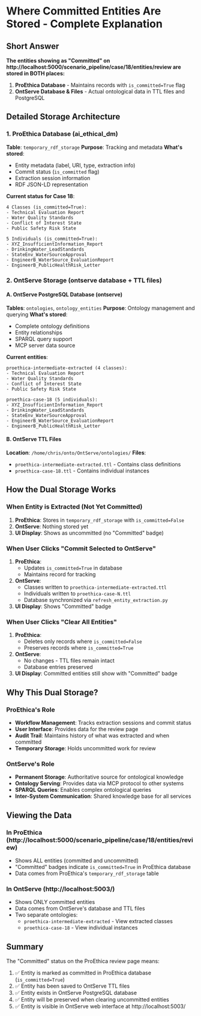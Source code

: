 # Where Committed Entities Are Stored - Complete Explanation

## Short Answer
**The entities showing as "Committed" on http://localhost:5000/scenario_pipeline/case/18/entities/review are stored in BOTH places:**
1. **ProEthica Database** - Maintains records with `is_committed=True` flag
2. **OntServe Database & Files** - Actual ontological data in TTL files and PostgreSQL

## Detailed Storage Architecture

### 1. ProEthica Database (ai_ethical_dm)
**Table**: `temporary_rdf_storage`
**Purpose**: Tracking and metadata
**What's stored**:
- Entity metadata (label, URI, type, extraction info)
- Commit status (`is_committed` flag)
- Extraction session information
- RDF JSON-LD representation

**Current status for Case 18**:
```
4 Classes (is_committed=True):
- Technical Evaluation Report
- Water Quality Standards
- Conflict of Interest State
- Public Safety Risk State

5 Individuals (is_committed=True):
- XYZ_InsufficientInformation_Report
- DrinkingWater_LeadStandards
- StateEnv_WaterSourceApproval
- EngineerB_WaterSource_EvaluationReport
- EngineerB_PublicHealthRisk_Letter
```

### 2. OntServe Storage (ontserve database + TTL files)

#### A. OntServe PostgreSQL Database (ontserve)
**Tables**: `ontologies`, `ontology_entities`
**Purpose**: Ontology management and querying
**What's stored**:
- Complete ontology definitions
- Entity relationships
- SPARQL query support
- MCP server data source

**Current entities**:
```
proethica-intermediate-extracted (4 classes):
- Technical Evaluation Report
- Water Quality Standards
- Conflict of Interest State
- Public Safety Risk State

proethica-case-18 (5 individuals):
- XYZ_InsufficientInformation_Report
- DrinkingWater_LeadStandards
- StateEnv_WaterSourceApproval
- EngineerB_WaterSource_EvaluationReport
- EngineerB_PublicHealthRisk_Letter
```

#### B. OntServe TTL Files
**Location**: `/home/chris/onto/OntServe/ontologies/`
**Files**:
- `proethica-intermediate-extracted.ttl` - Contains class definitions
- `proethica-case-18.ttl` - Contains individual instances

## How the Dual Storage Works

### When Entity is Extracted (Not Yet Committed)
1. **ProEthica**: Stores in `temporary_rdf_storage` with `is_committed=False`
2. **OntServe**: Nothing stored yet
3. **UI Display**: Shows as uncommitted (no "Committed" badge)

### When User Clicks "Commit Selected to OntServe"
1. **ProEthica**:
   - Updates `is_committed=True` in database
   - Maintains record for tracking
2. **OntServe**:
   - Classes written to `proethica-intermediate-extracted.ttl`
   - Individuals written to `proethica-case-N.ttl`
   - Database synchronized via `refresh_entity_extraction.py`
3. **UI Display**: Shows "Committed" badge

### When User Clicks "Clear All Entities"
1. **ProEthica**:
   - Deletes only records where `is_committed=False`
   - Preserves records where `is_committed=True`
2. **OntServe**:
   - No changes - TTL files remain intact
   - Database entries preserved
3. **UI Display**: Committed entities still show with "Committed" badge

## Why This Dual Storage?

### ProEthica's Role
- **Workflow Management**: Tracks extraction sessions and commit status
- **User Interface**: Provides data for the review page
- **Audit Trail**: Maintains history of what was extracted and when committed
- **Temporary Storage**: Holds uncommitted work for review

### OntServe's Role
- **Permanent Storage**: Authoritative source for ontological knowledge
- **Ontology Serving**: Provides data via MCP protocol to other systems
- **SPARQL Queries**: Enables complex ontological queries
- **Inter-System Communication**: Shared knowledge base for all services

## Viewing the Data

### In ProEthica (http://localhost:5000/scenario_pipeline/case/18/entities/review)
- Shows ALL entities (committed and uncommitted)
- "Committed" badges indicate `is_committed=True` in ProEthica database
- Data comes from ProEthica's `temporary_rdf_storage` table

### In OntServe (http://localhost:5003/)
- Shows ONLY committed entities
- Data comes from OntServe's database and TTL files
- Two separate ontologies:
  - `proethica-intermediate-extracted` - View extracted classes
  - `proethica-case-18` - View individual instances

## Summary
The "Committed" status on the ProEthica review page means:
1. ✅ Entity is marked as committed in ProEthica database (`is_committed=True`)
2. ✅ Entity has been saved to OntServe TTL files
3. ✅ Entity exists in OntServe PostgreSQL database
4. ✅ Entity will be preserved when clearing uncommitted entities
5. ✅ Entity is visible in OntServe web interface at http://localhost:5003/